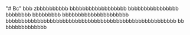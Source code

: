 "# Bc" 
  bbb
zbbbbbbbbbb
bbbbbbbbbbbbbbbbbb
bbbbbbbbbbbbbbbb
             bbbbbbbb
bbbbbbbbb
bbbbbbbbbbbbbbbbbbbbb
bbbbbbbbbbbbbbbbbbbbbbbbbbbbbbbbbbbbbbbbbbbbbbbbbbbbbb
bb
bbbbbbbbbbbbb
